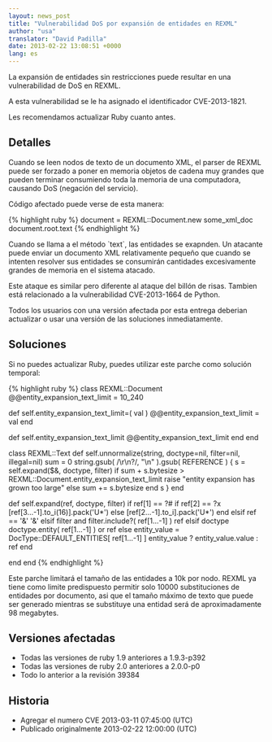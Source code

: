 ```yaml
---
layout: news_post
title: "Vulnerabilidad DoS por expansión de entidades en REXML"
author: "usa"
translator: "David Padilla"
date: 2013-02-22 13:08:51 +0000
lang: es
---
```


La expansión de entidades sin restricciones puede resultar en una vulnerabilidad
de DoS en REXML.

A esta vulnerabilidad se le ha asignado el identificador CVE-2013-1821.

Les recomendamos actualizar Ruby cuanto antes.

## Detalles

Cuando se leen nodos de texto de un documento XML, el parser de REXML puede ser
forzado a poner en memoria objetos de cadena muy grandes que pueden terminar
consumiendo toda la memoria de una computadora, causando DoS (negación del servicio).

Código afectado puede verse de esta manera:

{% highlight ruby %}
document = REXML::Document.new some_xml_doc
document.root.text
{% endhighlight %}

Cuando se llama a el método \`text\`, las entidades se exapnden. Un atacante
puede enviar un documento XML relativamente pequeño que cuando se intenten resolver
sus entidades se consumirán cantidades excesivamente grandes de memoria en el
sistema atacado.

Este ataque es similar pero diferente al ataque del billón de risas. Tambien
está relacionado a la vulnerabilidad CVE-2013-1664 de Python.

Todos los usuarios con una versión afectada por esta entrega deberian actualizar
o usar una versión de las soluciones inmediatamente.

## Soluciones

Si no puedes actualizar Ruby, puedes utilizar este parche como solución temporal:

{% highlight ruby %}
class REXML::Document
  @@entity_expansion_text_limit = 10_240

  def self.entity_expansion_text_limit=( val )
    @@entity_expansion_text_limit = val
  end

  def self.entity_expansion_text_limit
    @@entity_expansion_text_limit
  end
end

class REXML::Text
  def self.unnormalize(string, doctype=nil, filter=nil, illegal=nil)
    sum = 0
    string.gsub( /\r\n?/, "\n" ).gsub( REFERENCE ) {
      s = self.expand($&, doctype, filter)
      if sum + s.bytesize > REXML::Document.entity_expansion_text_limit
        raise "entity expansion has grown too large"
      else
        sum += s.bytesize
      end
      s
    }
  end

  def self.expand(ref, doctype, filter)
    if ref[1] == ?#
      if ref[2] == ?x
        [ref[3...-1].to_i(16)].pack('U*')
      else
        [ref[2...-1].to_i].pack('U*')
      end
    elsif ref == '&amp;'
      '&'
    elsif filter and filter.include?( ref[1...-1] )
      ref
    elsif doctype
      doctype.entity( ref[1...-1] ) or ref
    else
      entity_value = DocType::DEFAULT_ENTITIES[ ref[1...-1] ]
      entity_value ? entity_value.value : ref
    end

  end
end
{% endhighlight %}

Este parche limitará el tamaño de las entidades a 10k por nodo. REXML ya tiene como
limite predispuesto permitir solo 10000 substituciones de entidades por documento,
asi que el tamaño máximo de texto que puede ser generado mientras se substituye una entidad
será de aproximadamente 98 megabytes.

## Versiones afectadas

* Todas las versiones de ruby 1.9 anteriores a 1.9.3-p392
* Todas las versiones de ruby 2.0 anteriores a 2.0.0-p0
* Todo lo anterior a la revisión 39384

## Historia

* Agregar el numero CVE 2013-03-11 07:45:00 (UTC)
* Publicado originalmente 2013-02-22 12:00:00 (UTC)
